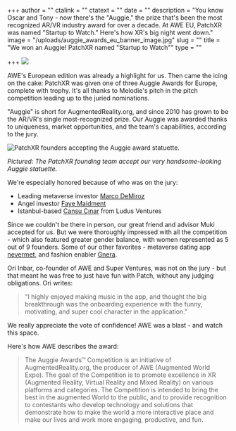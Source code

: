 +++
author = ""
ctalink = ""
ctatext = ""
date = ""
description = "You know Oscar and Tony - now there's the \"Auggie,\" the prize that's been the most recognized AR/VR industry award for over a decade. At AWE EU, PatchXR was named \"Startup to Watch.\" Here's how XR's big night went down."
image = "/uploads/auggie_awards_eu_banner_image.jpg"
slug = ""
title = "We won an Auggie! PatchXR named \"Startup to Watch\""
type = ""

+++
![](/uploads/auggie_awards_eu_banner_image.jpg)

AWE's European edition was already a highlight for us. Then came the icing on the cake: PatchXR was given one of three Auggie Awards for Europe, complete with trophy. It's all thanks to Melodie's pitch in the pitch competition leading up to the juried nominations.

"Auggie" is short for AugmentedReality.org, and since 2010 has grown to be the AR/VR's single most-recognized prize. Our Auggie was awarded thanks to uniqueness, market opportunities, and the team's capabilities, according to the jury.

![PatchXR founders accepting the Auggie award statuette.](/uploads/patchteam-winners.jpg)

_Pictured: The PatchXR founding team accept our very handsome-looking Auggie statuette._

We're especially honored because of who was on the jury:

* Leading metaverse investor [Marco DeMiroz](https://www.linkedin.com/in/marcodemiroz/)
* Angel investor [Faye Maidment](https://www.linkedin.com/in/faye-maidment-12345069/)
* Istanbul-based [Cansu Çınar](https://www.linkedin.com/in/cansu-cinar-05770696/) from Ludus Ventures

Since we couldn't be there in person, our great friend and advisor Muki accepted for us. But we were thoroughly impressed with all the competition - which also featured greater gender balance, with women represented as 5 out of 9 founders. Some of our other favorites - metaverse dating app [nevermet](https://www.nevermet.io/), and fashion enabler [Gnera](https://www.gn3ra.io/).

Ori Inbar, co-founder of AWE and Super Ventures, was not on the jury - but that meant he was free to just have fun with Patch, without any judging obligations. Ori writes:

> "I highly enjoyed making music in the app, and thought the big breakthrough was the onboarding experience with the funny, motivating, and super cool character in the application."

We really appreciate the vote of confidence! AWE was a blast - and watch this space.

Here's how AWE describes the award:

> The Auggie Awards™ Competition is an initiative of AugmentedReality.org, the producer of AWE (Augmented World Expo). The goal of the Competition is to promote excellence in XR (Augmented Reality, Virtual Reality and Mixed Reality) on various platforms and categories. The Competition is intended to bring the best in the augmented World to the public, and to provide recognition to contestants who develop technology and solutions that demonstrate how to make the world a more interactive place and make our lives and work more engaging, productive, and fun.